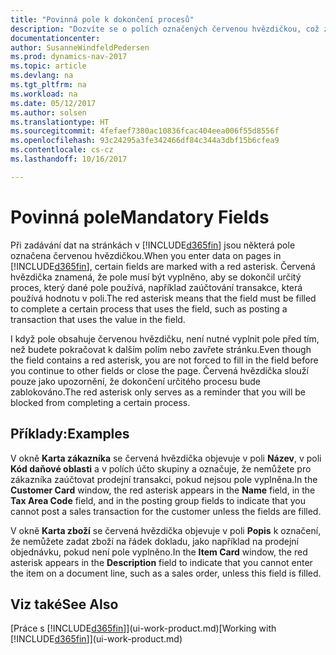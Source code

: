 ```yaml
---
title: "Povinná pole k dokončení procesů"
description: "Dozvíte se o polích označených červenou hvězdičkou, což znamená, že jsou povinné a musí být pro dokončení procesů vyplněny."
documentationcenter: 
author: SusanneWindfeldPedersen
ms.prod: dynamics-nav-2017
ms.topic: article
ms.devlang: na
ms.tgt_pltfrm: na
ms.workload: na
ms.date: 05/12/2017
ms.author: solsen
ms.translationtype: HT
ms.sourcegitcommit: 4fefaef7380ac10836fcac404eea006f55d8556f
ms.openlocfilehash: 93c24295a3fe342466df84c344a3dbf15b6cfea9
ms.contentlocale: cs-cz
ms.lasthandoff: 10/16/2017

---
```

# <a name="mandatory-fields"></a><span data-ttu-id="cd02e-103">Povinná pole</span><span class="sxs-lookup"><span data-stu-id="cd02e-103">Mandatory Fields</span></span>
<span data-ttu-id="cd02e-104">Při zadávání dat na stránkách v [!INCLUDE[d365fin](includes/d365fin_md.md)] jsou některá pole označena červenou hvězdičkou.</span><span class="sxs-lookup"><span data-stu-id="cd02e-104">When you enter data on pages in [!INCLUDE[d365fin](includes/d365fin_md.md)], certain fields are marked with a red asterisk.</span></span> <span data-ttu-id="cd02e-105">Červená hvězdička znamená, že pole musí být vyplněno, aby se dokončil určitý proces, který dané pole používá, například zaúčtování transakce, která používá hodnotu v poli.</span><span class="sxs-lookup"><span data-stu-id="cd02e-105">The red asterisk means that the field must be filled to complete a certain process that uses the field, such as posting a transaction that uses the value in the field.</span></span>

<span data-ttu-id="cd02e-106">I když pole obsahuje červenou hvězdičku, není nutné vyplnit pole před tím, než budete pokračovat k dalším polím nebo zavřete stránku.</span><span class="sxs-lookup"><span data-stu-id="cd02e-106">Even though the field contains a red asterisk, you are not forced to fill in the field before you continue to other fields or close the page.</span></span> <span data-ttu-id="cd02e-107">Červená hvězdička slouží pouze jako upozornění, že dokončení určitého procesu bude zablokováno.</span><span class="sxs-lookup"><span data-stu-id="cd02e-107">The red asterisk only serves as a reminder that you will be blocked from completing a certain process.</span></span>

## <a name="examples"></a><span data-ttu-id="cd02e-108">Příklady:</span><span class="sxs-lookup"><span data-stu-id="cd02e-108">Examples</span></span>
<span data-ttu-id="cd02e-109">V okně **Karta zákazníka** se červená hvězdička objevuje v poli **Název**, v poli **Kód daňové oblasti** a v polích účto skupiny a označuje, že nemůžete pro zákazníka zaúčtovat prodejní transakci, pokud nejsou pole vyplněna.</span><span class="sxs-lookup"><span data-stu-id="cd02e-109">In the **Customer Card** window, the red asterisk appears in the **Name** field, in the **Tax Area Code** field, and in the posting group fields to indicate that you cannot post a sales transaction for the customer unless the fields are filled.</span></span>

<span data-ttu-id="cd02e-110">V okně **Karta zboží** se červená hvězdička objevuje v poli **Popis** k označení, že nemůžete zadat zboží na řádek dokladu, jako například na prodejní objednávku, pokud není pole vyplněno.</span><span class="sxs-lookup"><span data-stu-id="cd02e-110">In the **Item Card** window, the red asterisk appears in the **Description** field to indicate that you cannot enter the item on a document line, such as a sales order, unless this field is filled.</span></span>

## <a name="see-also"></a><span data-ttu-id="cd02e-111">Viz také</span><span class="sxs-lookup"><span data-stu-id="cd02e-111">See Also</span></span>
<span data-ttu-id="cd02e-112">[Práce s [!INCLUDE[d365fin](includes/d365fin_md.md)]](ui-work-product.md)</span><span class="sxs-lookup"><span data-stu-id="cd02e-112">[Working with [!INCLUDE[d365fin](includes/d365fin_md.md)]](ui-work-product.md)</span></span>


